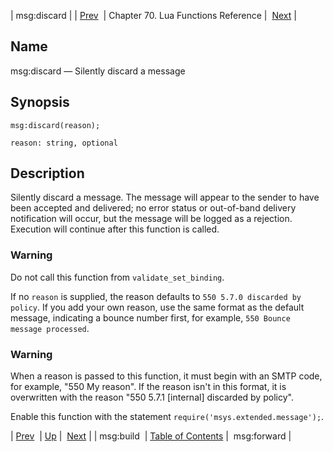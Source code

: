 | msg:discard |
| [Prev](lua.ref.msg_build)  | Chapter 70. Lua Functions Reference |  [Next](lua.ref.msg_forward) |

<a name="lua.ref.msg_discard"></a>
## Name

msg:discard — Silently discard a message

<a name="idp16752976"></a>
## Synopsis

`msg:discard(reason);`

`reason: string, optional`<a name="idp16755952"></a>
## Description

Silently discard a message. The message will appear to the sender to have been accepted and delivered; no error status or out-of-band delivery notification will occur, but the message will be logged as a rejection. Execution will continue after this function is called.

### Warning

Do not call this function from `validate_set_binding`.

If no `reason` is supplied, the reason defaults to `550 5.7.0 discarded by policy`. If you add your own reason, use the same format as the default message, indicating a bounce number first, for example, `550 Bounce message processed`.

### Warning

When a reason is passed to this function, it must begin with an SMTP code, for example, "550 My reason". If the reason isn't in this format, it is overwritten with the reason "550 5.7.1 [internal] discarded by policy".

Enable this function with the statement `require('msys.extended.message');`.

| [Prev](lua.ref.msg_build)  | [Up](lua.function.details) |  [Next](lua.ref.msg_forward) |
| msg:build  | [Table of Contents](index) |  msg:forward |

